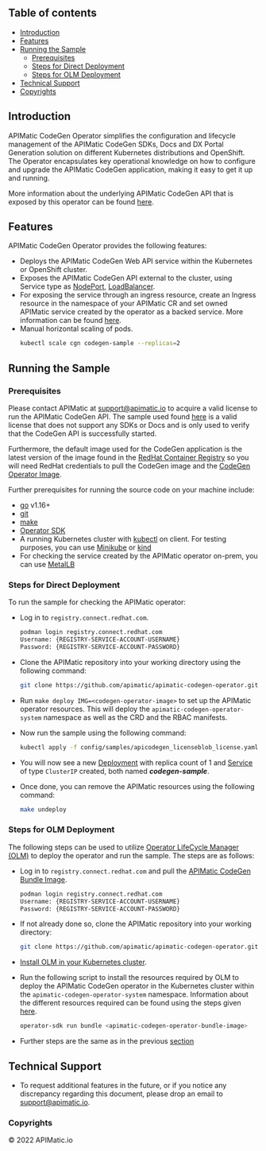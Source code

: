 ## Table of contents

* [Introduction](#introduction)
* [Features](#features)
* [Running the Sample](#running-the-sample)
  * [Prerequisites](#prerequisites)
  * [Steps for Direct Deployment](#steps-for-direct-deployment)
  * [Steps for OLM Deployment](#steps-for-olm-deployment)
* [Technical Support](#technical-support)
* [Copyrights](#copyrights)

## Introduction

APIMatic CodeGen Operator simplifies the configuration and lifecycle management of the APIMatic CodeGen SDKs, Docs and DX Portal Generation solution on different Kubernetes distributions and OpenShift. The Operator encapsulates key operational knowledge on how to configure and upgrade the APIMatic CodeGen application, making it easy to get it up and running.


More information about the underlying APIMatic CodeGen API that is exposed
by this operator can be found [here](https://apimatic-core-v3-docs.netlify.app/#/http/getting-started/overview-apimatic-core).

## Features

APIMatic CodeGen Operator provides the following features:
- Deploys the APIMatic CodeGen Web API service within the Kubernetes or OpenShift cluster.
- Exposes the APIMatic CodeGen API external to the cluster, using Service type as [NodePort](https://kubernetes.io/docs/concepts/services-networking/service/#nodeport), [LoadBalancer](https://kubernetes.io/docs/concepts/services-networking/service/#loadbalancer).
- For exposing the service through an ingress resource, create an Ingress resource in the namespace of your APIMatic CR and set owned APIMatic service created by the operator as a backed service. More information can be found [here](https://kubernetes.io/docs/concepts/services-networking/ingress/).
- Manual horizontal scaling of pods.
  ```sh
  kubectl scale cgn codegen-sample --replicas=2
  ```

## Running the Sample 

### Prerequisites

Please contact APIMatic at [support@apimatic.io](mailto:support@apimatic.io) to acquire a valid license to run the APIMatic CodeGen API. The sample used found [here](./config/samples/apicodegen_licenseblob_license.yaml) is a valid license that does not support any SDKs or Docs and is only used to verify that the CodeGen API is successfully started. 

Furthermore, the default image used for the CodeGen application is the latest version of the image found in the [RedHat Container Registry](https://catalog.redhat.com/software/containers/apimatic/apimatic-codegen-ubi8/6284c35ec7259ecf5a67ed99) so you will need RedHat credentials to pull the CodeGen image and the [CodeGen Operator Image](https://catalog.redhat.com/software/containers/apimatic/apimatic-codegen-operator-ubi8/6298c55a90316b739bb8ec87).

Further prerequisites for running the source code on your machine include:

- [go](https://golang.org/) v1.16+
- [git](https://git-scm.com/)
- [make](https://www.gnu.org/software/make/)
- [Operator SDK](https://sdk.operatorframework.io/docs/overview/)
- A running Kubernetes cluster with [kubectl](https://kubernetes.io/docs/reference/kubectl/overview/) on client. For testing purposes, you can use [Minikube](https://minikube.sigs.k8s.io/docs/) or [kind](https://kind.sigs.k8s.io/)
- For checking the service created by the APIMatic operator on-prem, you can use [MetalLB](https://metallb.org/)

### Steps for Direct Deployment

To run the sample for checking the APIMatic operator:

- Log in to `registry.connect.redhat.com`.
  ```sh
  podman login registry.connect.redhat.com
  Username: {REGISTRY-SERVICE-ACCOUNT-USERNAME}
  Password: {REGISTRY-SERVICE-ACCOUNT-PASSWORD}
  ```

- Clone the APIMatic repository into your working directory using the following command:
  ```sh  
  git clone https://github.com/apimatic/apimatic-codegen-operator.git  
  ```
- Run `make deploy IMG=<codegen-operator-image>` to set up the APIMatic operator resources. This will deploy the `apimatic-codegen-operator-system` namespace as well as the CRD and the RBAC manifests.

- Now run the sample using the following command:
  ```sh  
  kubectl apply -f config/samples/apicodegen_licenseblob_license.yaml
  ```
- You will now see a new [Deployment](https://kubernetes.io/docs/concepts/workloads/controllers/deployment/) with replica count of 1 and [Service](https://kubernetes.io/docs/concepts/services-networking/service/) of type `ClusterIP` created, both named ***codegen-sample***. 

- Once done, you can remove the APIMatic resources using the following command:
  ```sh
  make undeploy
  ```

### Steps for OLM Deployment

The following steps can be used to utilize [Operator LifeCycle Manager (OLM)](https://olm.operatorframework.io/docs/) to deploy the operator and run the sample. The steps are as follows:

- Log in to `registry.connect.redhat.com` and pull the [APIMatic CodeGen Bundle Image](https://catalog.redhat.com/software/containers/apimatic/apimatic-codegen-operator-bundle/629b41f3e9314a38a9a33855).
  ```sh
  podman login registry.connect.redhat.com
  Username: {REGISTRY-SERVICE-ACCOUNT-USERNAME}
  Password: {REGISTRY-SERVICE-ACCOUNT-PASSWORD}
  ```

- If not already done so, clone the APIMatic repository into your working directory:
  ```sh  
  git clone https://github.com/apimatic/apimatic-codegen-operator.git  
  ``` 
- [Install OLM in your Kubernetes cluster](https://olm.operatorframework.io/docs/getting-started/#installing-olm-in-your-cluster).

- Run the following script to install the resources required by OLM to deploy the APIMatic CodeGen operator in the Kubernetes cluster within the `apimatic-codegen-operator-system` namespace. Information about the different resources required can be found using the steps given [here](https://olm.operatorframework.io/docs/tasks/).
  ```sh
  operator-sdk run bundle <apimatic-codegen-operator-bundle-image>
  ```

- Further steps are the same as in the previous [section](#steps-for-direct-deployment)

## Technical Support

- To request additional features in the future, or if you notice any discrepancy regarding this document, please drop an email to [support@apimatic.io](mailto:support@apimatic.io).

### Copyrights

&copy; 2022 APIMatic.io
